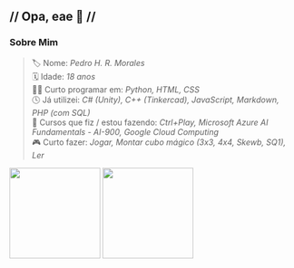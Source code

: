 ## // Opa, eae 👋 //

### **Sobre Mim**
> 🏷️ Nome: _Pedro H. R. Morales_  
> 🗓️ Idade: _18 anos_  
> 👨‍💻 Curto programar em: _Python, HTML, CSS_  
> 🕓 Já utilizei: _C# (Unity), C++ (Tinkercad), JavaScript, Markdown, PHP (com SQL)_<br>
> 🎒 Cursos que fiz / estou fazendo: _Ctrl+Play, Microsoft Azure AI Fundamentals - AI-900, Google Cloud Computing_  
> 🎮 Curto fazer: _Jogar, Montar cubo mágico (3x3, 4x4, Skewb, SQ1), Ler_  


<div>
  <img height="160em" src="https://github-readme-stats.vercel.app/api?username=PhMorales&show_icons=true&theme=omni"/>
  <img height="160em" src="https://github-readme-stats.vercel.app/api/top-langs/?username=PhMorales&layout=compact&theme=omni"/>
</div>
